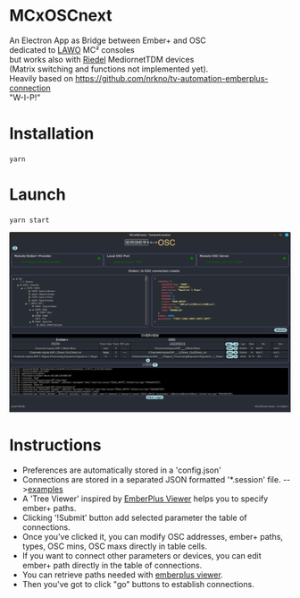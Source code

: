 # MCxOSCnext

An Electron App as Bridge between Ember+ and OSC \
dedicated to [LAWO](https://lawo.com/) MC² consoles \
but works also with [Riedel](https://riedel.net) MediornetTDM devices \
(Matrix switching and functions not implemented yet). \
Heavily based on <https://github.com/nrkno/tv-automation-emberplus-connection> \
"W-I-P!"

# Installation

`yarn`

# Launch

`yarn start`

![Screenshot](/src/assets/screenshot_v2.2.0-alpha.7.png)

# Instructions

- Preferences are automatically stored in a 'config.json'
- Connections are stored in a separated JSON formatted '\*.session' file. -->[examples](/examples)
- A 'Tree Viewer' inspired by [EmberPlus Viewer](https://github.com/Lawo/ember-plus/releases) helps you to specify ember+ paths.
- Clicking '!Submit' button add selected parameter the table of connections.
- Once you've clicked it, you can modify OSC addresses, ember+ paths, types, OSC mins, OSC maxs directly in table cells.
- If you want to connect other parameters or devices, you can edit ember+ path directly in the table of connections.
- You can retrieve paths needed with [emberplus viewer](https://github.com/Lawo/ember-plus/releases).
- Then you've got to click "go" buttons to establish connections.
